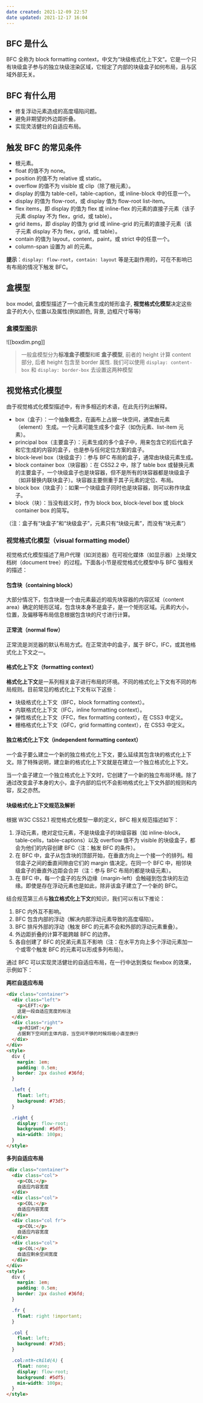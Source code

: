 ```yaml
---
date created: 2021-12-09 22:57
date updated: 2021-12-17 16:04
---
```


## BFC 是什么

BFC 全称为 block formatting context，中文为“块级格式化上下文”。它是一个只有块级盒子参与的独立块级渲染区域，它规定了内部的块级盒子如何布局，且与区域外部无关。

## BFC 有什么用

- 修复浮动元素造成的高度塌陷问题。
- 避免非期望的外边距折叠。
- 实现灵活健壮的自适应布局。

## 触发 BFC 的常见条件

- <html> 根元素。
- float 的值不为 none。
- position 的值不为 relative 或 static。
- overflow 的值不为 visible 或 clip（除了根元素）。
- display 的值为 table-cell，table-caption，或 inline-block 中的任意一个。
- display 的值为 flow-root，或 display 值为 flow-root list-item。
- flex items，即 display 的值为 flex 或 inline-flex 的元素的直接子元素（该子元素 display 不为 flex，grid，或 table）。
- grid items，即 display 的值为 grid 或 inline-grid 的元素的直接子元素（该子元素 display 不为 flex，grid，或 table）。
- contain 的值为 layout，content，paint，或 strict 中的任意一个。
- column-span 设置为 all 的元素。

**提示**：`display: flow-root`，`contain: layout` 等是无副作用的，可在不影响已有布局的情况下触发 BFC。

## 盒模型

box model, 盒模型描述了一个由元素生成的矩形盒子, **视觉格式化模型**决定这些盒子的大小, 位置以及属性(例如颜色, 背景, 边框尺寸等等)

### 盒模型图示

![[boxdim.png]]

> 一般盒模型分为**标准盒子模型**和**IE 盒子模型**, 前者的 height 计算 content 部分, 后者 height 包含至 border 属性. 我们可以使用 `display: content-box` 和 `display: border-box` 去设置这两种模型

## 视觉格式化模型

由于视觉格式化模型描述中，有许多相近的术语，在此先行列出解释。

- box（盒子）：一个抽象概念，在画布上占据一块空间，通常由元素（element）生成。一个元素可能生成多个盒子（如伪元素、list-item 元素）。
- principal box（主要盒子）：元素生成的多个盒子中，用来包含它的后代盒子和它生成的内容的盒子，也是参与任何定位方案的盒子。
- block-level box（块级盒子）：参与 BFC 布局的盒子，通常由块级元素生成。
- block container box（块容器）：在 CSS2.2 中，除了 table box 或替换元素的主要盒子，一个块级盒子也是块容器，但不是所有的块容器都是块级盒子（如非替换内联块盒子）。块容器主要侧重于其子元素的定位、布局。
- block box（块盒子）：如果一个块级盒子同时也是块容器，则可以称作块盒子。
- block（块）：当没有歧义时，作为 block box, block-level box 或 block container box 的简写。

（注：盒子有“块盒子”和“块级盒子”，元素只有“块级元素”，而没有“块元素”）

### 视觉格式化模型（visual formatting model）

视觉格式化模型描述了用户代理（如浏览器）在可视化媒体（如显示器）上处理文档树（document tree）的过程。下面各小节是视觉格式化模型中与 BFC 强相关的描述：

#### 包含块（containing block）

大部分情况下，包含块是一个由元素最近的祖先块容器的内容区域（content area）确定的矩形区域，包含块本身不是盒子，是一个矩形区域。元素的大小，位置，及偏移等布局信息根据包含块的尺寸进行计算。

#### 正常流（normal flow）

正常流是浏览器的默认布局方式。在正常流中的盒子，属于 BFC，IFC，或其他格式化上下文之一。

#### 格式化上下文（formatting context）

**格式化上下文**是一系列相关盒子进行布局的环境。不同的格式化上下文有不同的布局规则。目前常见的格式化上下文有以下这些：

- 块级格式化上下文（BFC，block formatting context）。
- 内联格式化上下文（IFC，inline formatting context）。
- 弹性格式化上下文（FFC，flex formatting context），在 CSS3 中定义。
- 栅格格式化上下文（GFC，grid formatting context），在 CSS3 中定义。

#### 独立格式化上下文（independent formatting context）

一个盒子要么建立一个新的独立格式化上下文，要么延续其包含块的格式化上下文。除了特殊说明，建立新的格式化上下文就是在建立一个独立格式化上下文。

当一个盒子建立一个独立格式化上下文时，它创建了一个新的独立布局环境。除了通过改变盒子本身的大小，盒子内部的后代不会影响格式化上下文外部的规则和内容，反之亦然。

#### 块级格式化上下文规范及解析

根据 W3C CSS2.1 视觉格式化模型一章的定义，BFC 相关规范描述如下：

1. 浮动元素，绝对定位元素，不是块级盒子的块级容器（如 inline-block，table-cells，table-captions）以及 overflow 值不为 visible 的块级盒子，都会为他们的内容创建 BFC（注：触发 BFC 的条件）。
2. 在 BFC 中，盒子从包含块的顶部开始，在垂直方向上一个接一个的排列。相邻盒子之间的垂直间隙由它们的 margin 值决定。在同一个 BFC 中，相邻块级盒子的垂直外边距会合并（注：参与 BFC 布局的都是块级元素）。
3. 在 BFC 中，每一个盒子的左外边缘（margin-left）会触碰到包含块的左边缘。即使是存在浮动元素也是如此，除非该盒子建立了一个新的 BFC。

结合规范第三点与**独立格式化上下文**的知识，我们可以有以下推论：

1. BFC 内外互不影响。
2. BFC 包含内部的浮动（解决内部浮动元素导致的高度塌陷）。
3. BFC 排斥外部的浮动（触发 BFC 的元素不会和外部的浮动元素重叠）。
4. 外边距折叠的计算不能跨越 BFC 的边界。
5. 各自创建了 BFC 的兄弟元素互不影响（注：在水平方向上多个浮动元素加一个或零个触发 BFC 的元素可以形成多列布局）。

通过 BFC 可以实现灵活健壮的自适应布局，在一行中达到类似 flexbox 的效果，示例如下：

**两栏自适应布局**

```html
<div class="container">
  <div class="left">
    <p>LEFT:</p>
    这是一段自适应宽度的标注
  </div>
  <div class="right">
    <p>RIGHT:</p>
    占据剩下空间的主体内容，当空间不够的时候将缩小直至换行
  </div>
</div>
<style>
  div {
    margin: 1em;
    padding: 0.5em;
    border: 2px dashed #36fd;
  }

  .left {
    float: left;
    background: #73d5;
  }

  .right {
    display: flow-root;
    background: #5df5;
    min-width: 100px;
  }
</style>
```

**多列自适应布局**

```html
<div class="container">
  <div class="col">
    <p>COL:</p>
    自适应内容宽度
  </div>
  <div class="col">
    <p>COL:</p>
    自适应内容宽度
  </div>
  <div class="col fr">
    <p>COL:</p>
    自适应内容宽度
  </div>
  <div class="col">
    <p>COL:</p>
    自适应剩余空间宽度
  </div>
</div>
<style>
  div {
    margin: 1em;
    padding: 0.5em;
    border: 2px dashed #36fd;
  }

  .fr {
    float: right !important;
  }

  .col {
    float: left;
    background: #73d5;
  }

  .col:nth-child(4) {
    float: none;
    display: flow-root;
    background: #5df5;
    min-width: 100px;
  }
</style>
```
